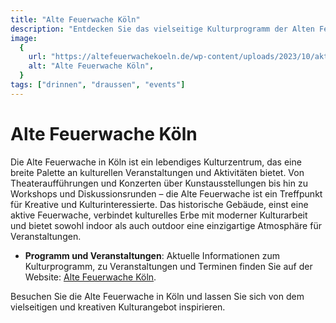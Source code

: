 ```yaml
---
title: "Alte Feuerwache Köln"
description: "Entdecken Sie das vielseitige Kulturprogramm der Alten Feuerwache in Köln, ein Zentrum für Kunst, Kultur und gesellschaftlichen Austausch"
image:
  {
    url: "https://altefeuerwachekoeln.de/wp-content/uploads/2023/10/aktuelles-dscf3513.jpg",
    alt: "Alte Feuerwache Köln",
  }
tags: ["drinnen", "draussen", "events"]
---
```


# Alte Feuerwache Köln

Die Alte Feuerwache in Köln ist ein lebendiges Kulturzentrum, das eine breite Palette an kulturellen Veranstaltungen und Aktivitäten bietet. Von Theateraufführungen und Konzerten über Kunstausstellungen bis hin zu Workshops und Diskussionsrunden – die Alte Feuerwache ist ein Treffpunkt für Kreative und Kulturinteressierte. Das historische Gebäude, einst eine aktive Feuerwache, verbindet kulturelles Erbe mit moderner Kulturarbeit und bietet sowohl indoor als auch outdoor eine einzigartige Atmosphäre für Veranstaltungen.

- **Programm und Veranstaltungen**: Aktuelle Informationen zum Kulturprogramm, zu Veranstaltungen und Terminen finden Sie auf der Website: [Alte Feuerwache Köln](https://altefeuerwachekoeln.de/programm/).

Besuchen Sie die Alte Feuerwache in Köln und lassen Sie sich von dem vielseitigen und kreativen Kulturangebot inspirieren.
